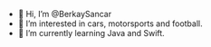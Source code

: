 - 👋 Hi, I’m @BerkaySancar
- 👀 I’m interested in cars, motorsports and football.
- 🌱 I’m currently learning Java and Swift.
